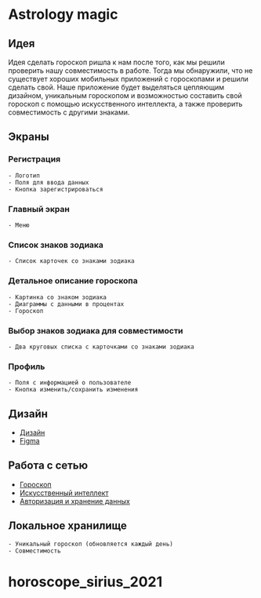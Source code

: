 # Astrology magic

## Идея
Идея сделать гороскоп ришла к нам после того, как мы решили проверить нашу совместимость в работе. Тогда мы обнаружили, что не существует хороших мобильных приложений с гороскопами и решили сделать свой. Наше приложение будет выделяться цепляющим дизайном, уникальным гороскопом и возможностью составить свой гороскоп с помощью искусственного интеллекта, а также проверить совместимость с другими знаками. 

## Экраны
### Регистрация
    - Логотип
    - Поля для ввода данных
    - Кнопка зарегистрироваться
### Главный экран
    - Меню 
### Список знаков зодиака
    - Список карточек со знаками зодиака
### Детальное описание гороскопа
    - Картинка со знаком зодиака
    - Диаграммы с данными в процентах 
    - Гороскоп
### Выбор знаков зодиака для совместимости
    - Два круговых списка с карточками со знаками зодиака
### Профиль
    - Поля с информацией о пользователе
    - Кнопка изменить/сохранить изменения

## Дизайн
 - [Дизайн](https://graphicriver.net/item/astro-app-ui-astrology-horoscope-app/29881214)
 - [Figma](https://www.figma.com/file/uwaPPxz2Cd3ECQxayjQNlG/horoscope?node-id=0%3A1)

## Работа с сетью
 - [Гороскоп](https://ignio.com/static/r/public/export/xml.html)
 - [Искусственный интеллект](https://zeapi.yandex.net/lab/api/yalm/text3)
 - [Авторизация и хранение данных](https://firebase.google.com/)

## Локальное хранилище
    - Уникальный гороскоп (обновляется каждый день)
    - Совместимость

# horoscope_sirius_2021
